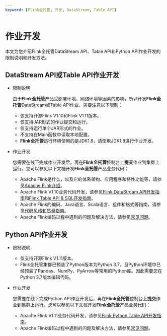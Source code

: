 ```yaml
---
keyword: [Flink全托管, 开发, DataStream, Table API]
---
```


# 作业开发

本文为您介绍Flink全托管DataStream API、Table API和Python API作业开发的限制说明和开发方法。

## DataStream API或Table API作业开发

-   限制说明

    由于**Flink全托管**产品受部署环境、网络环境等因素的影响，所以开发**Flink全托管**DataStream或Table API作业，需要注意以下限制：

    -   仅支持开源Flink V1.10和Flink V1.11版本。
    -   仅支持JAR形式的作业提交和运行。
    -   仅支持运行单个JAR形式的作业。
    -   不支持在Main函数中读取本地配置。
    -   **Flink全托管**运行环境使用的是JDK1.8，请使用JDK1.8进行作业开发。
-   作业开发

    您需要在线下完成作业开发后，再在**Flink全托管**控制台上**提交**作业到集群上运行。您可以参见以下文档开发**Flink全托管**产品业务代码：

    -   Apache Flink是什么，以及它的体系架构、应用程序和特性功能等，请参见[Apache Flink介绍](https://flink.apache.org/flink-architecture.html)。
    -   Apache Flink V1.10业务代码开发，请参见[Flink DataStream API开发指南](https://ci.apache.org/projects/flink/flink-docs-release-1.10/dev/datastream_api.html)和[Flink Table API & SQL开发指南](https://ci.apache.org/projects/flink/flink-docs-release-1.10/dev/table/)。
    -   Apache Flink的编码、Java语言、Scala语言、组件和格式等指南，请参见[代码风格和质量指南](https://flink.apache.org/contributing/code-style-and-quality-preamble.html)。
    -   Apache Flink编码过程中遇到的问题及解决方法，请参见[常见问题](https://flink.apache.org/gettinghelp.html)。

## Python API作业开发

-   限制说明
    -   仅支持开源Flink V1.11版本。
    -   Flink全托管集群已预装了Python版本为Python 3.7，且Python环境中已经预装了Pandas、NumPy、PyArrow等常用的Python库。因此需要您在Python 3.7版本编辑代码。
-   作业开发

    您需要在线下完成Python API作业开发后，再在**Flink全托管**控制台上**提交**作业到集群上运行。您可以参见以下文档开发**Flink全托管**产品业务代码：

    -   Apache Flink V1.11业务代码开发，请参见[Flink Python Table API开发指南](https://ci.apache.org/projects/flink/flink-docs-release-1.11/dev/python/table-api-users-guide/intro_to_table_api.html)。
    -   Apache Flink编码过程中遇到的问题及解决方法，请参见[常见问题](https://flink.apache.org/gettinghelp.html)。

